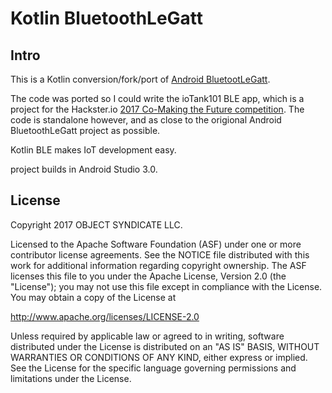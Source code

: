 
Kotlin BluetoothLeGatt
===================================

Intro
-----
This is a Kotlin conversion/fork/port of [Android BluetootLeGatt](https://github.com/googlesamples/android-BluetoothLeGatt).

The code was ported so I could write the ioTank101 BLE app, which is a project for the Hackster.io [2017 Co-Making the Future competition](https://www.hackster.io/contests/2017chinausyoungmakercompetition ). The code is standalone however, and as close to the origional Android BluetoothLeGatt project as possible. 

Kotlin BLE makes IoT development easy.

project builds in Android Studio 3.0.


License
-------

Copyright 2017 OBJECT SYNDICATE LLC.

Licensed to the Apache Software Foundation (ASF) under one or more contributor
license agreements.  See the NOTICE file distributed with this work for
additional information regarding copyright ownership.  The ASF licenses this
file to you under the Apache License, Version 2.0 (the "License"); you may not
use this file except in compliance with the License.  You may obtain a copy of
the License at

http://www.apache.org/licenses/LICENSE-2.0

Unless required by applicable law or agreed to in writing, software
distributed under the License is distributed on an "AS IS" BASIS, WITHOUT
WARRANTIES OR CONDITIONS OF ANY KIND, either express or implied.  See the
License for the specific language governing permissions and limitations under
the License.
